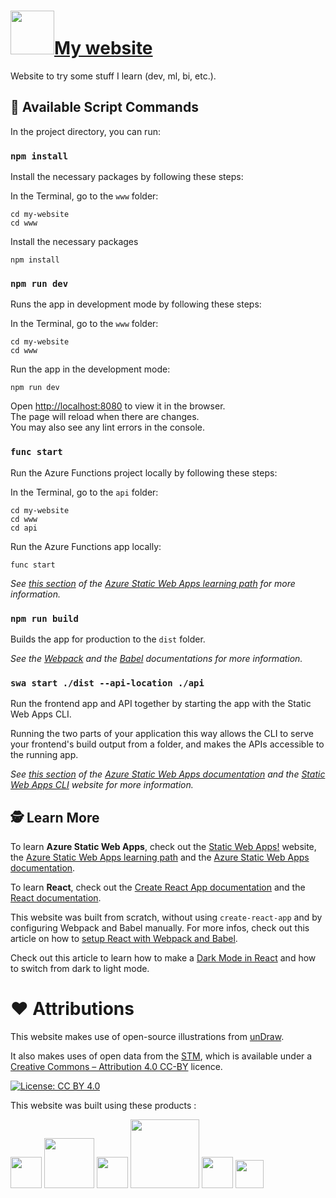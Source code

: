 #  <a href="https://www.renaudjmathieu.com" target="_blank"><img src="https://raw.githubusercontent.com/renaudjmathieu/my-website/main/www/static/img/elephant.svg" width="70">My website</a>


Website to try some stuff I learn (dev, ml, bi, etc.).

## :scroll: Available Script Commands

In the project directory, you can run:

### `npm install`

Install the necessary packages by following these steps:

In the Terminal, go to the `www` folder:
```	
cd my-website
cd www
```	
Install the necessary packages
```	
npm install
```	

### `npm run dev`

Runs the app in development mode by following these steps:

In the Terminal, go to the `www` folder:
```	
cd my-website
cd www
```	
Run the app in the development mode: 
```	
npm run dev
```	
Open [http://localhost:8080](http://localhost:8080) to view it in the browser.\
The page will reload when there are changes.\
You may also see any lint errors in the console.

### `func start`
Run the Azure Functions project locally by following these steps:

In the Terminal, go to the `api` folder:
```	
cd my-website
cd www
cd api
```	
Run the Azure Functions app locally: 
```	
func start
```	

*See [this section](https://learn.microsoft.com/en-us/training/modules/publish-static-web-app-api-preview-url/4-exercise-function-app?pivots=react) of the [Azure Static Web Apps learning path](https://learn.microsoft.com/en-us/training/paths/azure-static-web-apps/) for more information.*

### `npm run build`

Builds the app for production to the `dist` folder.

*See the [Webpack](https://webpack.js.org/guides/getting-started/) and the [Babel](https://babeljs.io/docs/en/) documentations for more information.*

### `swa start ./dist --api-location ./api`

Run the frontend app and API together by starting the app with the Static Web Apps CLI.

Running the two parts of your application this way allows the CLI to serve your frontend's build output from a folder, and makes the APIs accessible to the running app.

*See [this section](https://learn.microsoft.com/en-us/azure/static-web-apps/add-api?tabs=vanilla-javascript#run-the-frontend-and-api-locally) of the [Azure Static Web Apps documentation](https://learn.microsoft.com/en-us/azure/static-web-apps/overview) and the [Static Web Apps CLI](https://azure.github.io/static-web-apps-cli/) website for more information.*

## :detective: Learn More

To learn **Azure Static Web Apps**, check out the [Static Web Apps!](https://www.azurestaticwebapps.dev/) website, the [Azure Static Web Apps learning path](https://learn.microsoft.com/en-us/training/paths/azure-static-web-apps/) and the [Azure Static Web Apps documentation](https://learn.microsoft.com/en-us/azure/static-web-apps/overview).

To learn **React**, check out the [Create React App documentation](https://facebook.github.io/create-react-app/docs/getting-started) and the [React documentation](https://reactjs.org/).

This website was built from scratch, without using <code>create-react-app</code> and by configuring Webpack and Babel manually. For more infos, check out this article on how to [setup React with Webpack and Babel](https://medium.com/age-of-awareness/setup-react-with-webpack-and-babel-5114a14a47e9).

Check out this article to learn how to make a [Dark Mode in React](https://levelup.gitconnected.com/dark-mode-in-react-533faaee3c6e) and how to switch from dark to light mode.

# :heart: Attributions

This website makes use of open-source illustrations from [unDraw](https://undraw.co/).

It also makes uses of open data from the [STM](https://www.stm.info/en/about/developers), which is available under a [Creative Commons – Attribution 4.0 CC-BY](https://creativecommons.org/licenses/by/4.0) licence.

[![License: CC BY 4.0](https://img.shields.io/badge/License-CC_BY_4.0-lightgrey.svg)](https://creativecommons.org/licenses/by/4.0/)

This website was built using these products :

[<img src="https://powerapps.microsoft.com/images/application-logos/svg/powerbi.svg" width="50">][powerbi]
[<img src="https://azure.microsoft.com/svghandler/app-service-static/?width=600&height=315" width="80">][azure-static-web-apps]
[<img src="https://webpack.js.org/icon-square-small.85ba630cf0c5f29ae3e3.svg" width="50">][webpack]
[<img src="https://d33wubrfki0l68.cloudfront.net/7a197cfe44548cc1a3f581152af70a3051e11671/78df8/img/babel.svg" width="110">][babel]
[<img src="https://upload.wikimedia.org/wikipedia/commons/thumb/a/a7/React-icon.svg/1024px-React-icon.svg.png" width="50">][react]
[<img src="https://react-bootstrap.github.io/logo.svg" width="45">][react-bootstrap]

[powerbi]: https://powerbi.microsoft.com/en-us/
[azure-static-web-apps]: https://azure.microsoft.com/en-us/products/app-service/static/
[webpack]: https://webpack.js.org
[babel]: https://babeljs.io
[react]: https://reactjs.org
[react-bootstrap]: https://react-bootstrap.github.io/
